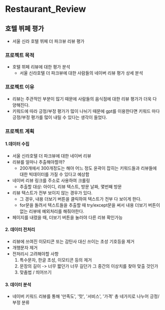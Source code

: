 # Restaurant_Review

## 호텔 뷔페 평가
- 서울 신라 호텔 뷔페 더 파크뷰 리뷰 평가

### 프로젝트 목적
- 호텔 뷔페 리뷰에 대한 평가 분석
    - 서울 신라호텔 더 파크뷰에 대한 사람들의 네이버 리뷰 평가 상세 분석

### 프로젝트 이유
- 리뷰는 주관적인 부분이 많기 때문에 사람들의 음식점에 대한 리뷰 평가가 더욱 다양해진다.
- 키워드에 따라 긍정/부정 평가가 많이 나뉘기 때문에 gpt를 이용한다면 키워드 마다 긍정/부정 평가를 많이 내릴 수 있다는 생각이 들었다.

### 프로젝트 계획

#### 1.데이터 수집
- 서울 신라호텔 더 파크뷰에 대한 네이버 리뷰
- 리뷰를 얼마나 추출해야할까?
    - 200개에서 300개정도는 해야 어느 정도 윤곽이 잡히는 키워드들과 리뷰들에 대한 빅데이터를 가질 수 있다고 예상함
- 네이버 리뷰 링크를 주소로 사용하여 크롤링
    - 추출할 대상: 아이디, 리뷰 텍스트, 방문 날짜, 몇번째 방문
- 리뷰 텍스트가 전부 보이지 않는 경우가 있다.
    - 그 경우, 내용 더보기 버튼을 클릭하여 텍스트가 전부 다 보이게 한다.
    - for문을 돌려서 텍스트들을 추출할 때 try/except문을 써서 내용 더보기 버튼이 없는 리뷰에 예외처리를 해줘야한다.
- 페이지를 내렸을 때, 더보기 버튼을 눌러야 다른 리뷰 확인가능

#### 2. 데이터 전처리
- 리뷰에 쓰여진 이모티콘 또는 감탄사 대신 쓰이는 초성 기호등을 제거
- 개행문자 제거
- 전처리시 고려해야할 사항
    1. 특수문자, 한글 초성, 이모티콘 등의 제거
    2. 문장의 길이 -> 너무 짧던가 너무 길던가 그 중간의 이상치를 찾아 맞출 것인가
    3. 맞춤법 / 띄어쓰기

#### 3. 데이터 분석
- 네이버 키워드 리뷰를 통해 '만족도', '맛', '서비스', '가격' 총 네가지로 나누어 긍정/부정 분류